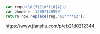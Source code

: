 
```js
var reg=/(\d{3})\d*(\d{4})/
var phone = '13007129999'
return row.replace(reg,'$1****$2');
```
https://www.jianshu.com/p/eb21d0212344